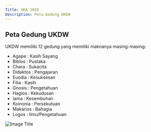 ```yaml
---
Title: OKA 2020
Description: Peta Gedung UKDW
---
```


## Peta Gedung UKDW

UKDW memiliki 12 gedung yang memiliki maknanya masing-masing:
* Agape : Kasih Sayang 
* Biblos : Pustaka
* Chara : Sukacita
* Didaktos : Pengajaran
* Euodia : Kesuksesan
* Filia : Kasih
* Gnosis : Pengetahuan
* Hagios : Kekudusan
* Iama : Kesembuhan
* Koinonia : Persekutuan
* Makarios : Bahagia
* Logos : Ilmu/Pengetahuan

![Image Title](%base_url%/assets/images/peta.jpg)